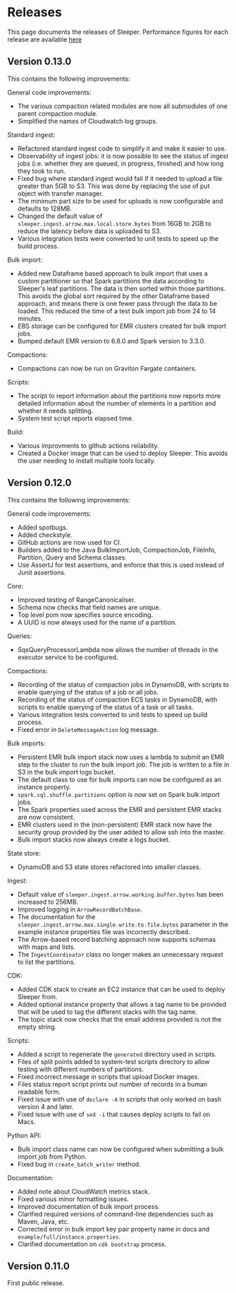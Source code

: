 Releases
=========

This page documents the releases of Sleeper. Performance figures for each release
are available [here](docs/12-performance-test.md)

## Version 0.13.0

This contains the following improvements:

General code improvements:
- The various compaction related modules are now all submodules of one parent compaction module.
- Simplified the names of Cloudwatch log groups.

Standard ingest:
- Refactored standard ingest code to simplify it and make it easier to use.
- Observability of ingest jobs: it is now possible to see the status of ingest jobs (i.e. whether they are queued,
in progress, finished) and how long they took to run.
- Fixed bug where standard ingest would fail if it needed to upload a file greater than 5GB to S3. This was done
by replacing the use of put object with transfer manager.
- The minimum part size to be used for uploads is now configurable and defaults to 128MB.
- Changed the default value of `sleeper.ingest.arrow.max.local.store.bytes` from 16GB to 2GB to reduce the latency
before data is uploaded to S3.
- Various integration tests were converted to unit tests to speed up the build process.

Bulk import:
- Added new Dataframe based approach to bulk import that uses a custom partitioner so that Spark partitions the
data according to Sleeper's leaf partitions. The data is then sorted within those partitions. This avoids the
global sort required by the other Dataframe based approach, and means there is one fewer pass through the data
to be loaded. This reduced the time of a test bulk import job from 24 to 14 minutes.
- EBS storage can be configured for EMR clusters created for bulk import jobs.
- Bumped default EMR version to 6.8.0 and Spark version to 3.3.0.

Compactions:
- Compactions can now be run on Graviton Fargate containers.

Scripts:
- The script to report information about the partitions now reports more detailed information about the number of
elements in a partition and whether it needs splitting.
- System test script reports elapsed time.

Build:
- Various improvments to github actions reliability.
- Created a Docker image that can be used to deploy Sleeper. This avoids the user needing to install multiple tools
locally.

## Version 0.12.0

This contains the following improvements:

General code improvements:
- Added spotbugs.
- Added checkstyle.
- GitHub actions are now used for CI.
- Builders added to the Java BulkImportJob, CompactionJob, FileInfo, Partition, Query and Schema classes.
- Use AssertJ for test assertions, and enforce that this is used instead of Junit assertions.

Core:
- Improved testing of RangeCanonicaliser.
- Schema now checks that field names are unique.
- Top level pom now specifies source encoding.
- A UUID is now always used for the name of a partition.

Queries:
- SqsQueryProcessorLambda now allows the number of threads in the executor service to be configured.

Compactions:
- Recording of the status of compaction jobs in DynamoDB, with scripts to enable querying of the status of a job or all jobs.
- Recording of the status of compaction ECS tasks in DynamoDB, with scripts to enable querying of the status of a task or all tasks.
- Various integration tests converted to unit tests to speed up build process.
- Fixed error in `DeleteMessageAction` log message.

Bulk imports:
- Persistent EMR bulk import stack now uses a lambda to submit an EMR step to the cluster to run the bulk import job. The job is written
to a file in S3 in the bulk import logs bucket.
- The default class to use for bulk imports can now be configured as an instance property.
- `spark.sql.shuffle.partitions` option is now set on Spark bulk import jobs.
- The Spark properties used across the EMR and persistent EMR stacks are now consistent.
- EMR clusters used in the (non-persistent) EMR stack now have the security group provided by the user added to allow ssh into the master.
- Bulk import stacks now always create a logs bucket.

State store:
- DynamoDB and S3 state stores refactored into smaller classes.

Ingest:
- Default value of `sleeper.ingest.arrow.working.buffer.bytes` has been increased to 256MB.
- Improved logging in `ArrowRecordBatchBase`.
- The documentation for the `sleeper.ingest.arrow.max.single.write.to.file.bytes` parameter in the example instance properties
file was incorrectly described.
- The Arrow-based record batching approach now supports schemas with maps and lists.
- The `IngestCoordinator` class no longer makes an unnecessary request to list the partitions.

CDK:
- Added CDK stack to create an EC2 instance that can be used to deploy Sleeper from.
- Added optional instance property that allows a tag name to be provided that will be used to tag the different stacks with the tag name.
- The topic stack now checks that the email address provided is not the empty string.

Scripts:
- Added a script to regenerate the `generated` directory used in scripts.
- Files of split points added to system-test scripts directory to allow testing with different numbers of partitions.
- Fixed incorrect message in scripts that upload Docker images.
- Files status report script prints out number of records in a human readable form.
- Fixed issue with use of `declare -A` in scripts that only worked on bash version 4 and later.
- Fixed issue with use of `sed -i` that causes deploy scripts to fail on Macs.

Python API:
- Bulk import class name can now be configured when submitting a bulk import job from Python.
- Fixed bug in `create_batch_writer` method.

Documentation:
- Added note about CloudWatch metrics stack.
- Fixed various minor formatting issues.
- Improved documentation of bulk import process.
- Clarified required versions of command-line dependencies such as Maven, Java, etc.
- Corrected error in bulk import key pair property name in docs and `example/full/instance.properties`.
- Clarified documentation on `cdk bootstrap` process.

## Version 0.11.0

First public release.
